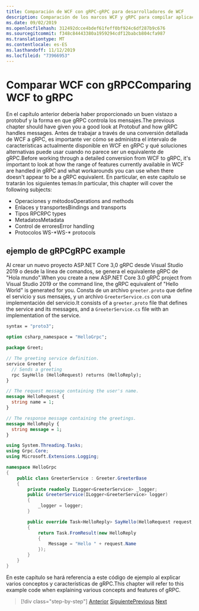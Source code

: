```yaml
---
title: Comparación de WCF con gRPC-gRPC para desarrolladores de WCF
description: Comparación de los marcos WCF y gRPC para compilar aplicaciones distribuidas.
ms.date: 09/02/2019
ms.openlocfilehash: 312492dcce4bdef61feff0bf924c6df287b9c676
ms.sourcegitcommit: f348c84443380a1959294cdf12babcb804cfa987
ms.translationtype: MT
ms.contentlocale: es-ES
ms.lasthandoff: 11/12/2019
ms.locfileid: "73966953"
---
```

# <a name="comparing-wcf-to-grpc"></a><span data-ttu-id="4b7e7-103">Comparar WCF con gRPC</span><span class="sxs-lookup"><span data-stu-id="4b7e7-103">Comparing WCF to gRPC</span></span>

<span data-ttu-id="4b7e7-104">En el capítulo anterior debería haber proporcionado un buen vistazo a protobuf y la forma en que gRPC controla los mensajes.</span><span class="sxs-lookup"><span data-stu-id="4b7e7-104">The previous chapter should have given you a good look at Protobuf and how gRPC handles messages.</span></span> <span data-ttu-id="4b7e7-105">Antes de trabajar a través de una conversión detallada de WCF a gRPC, es importante ver cómo se administra el intervalo de características actualmente disponible en WCF en gRPC y qué soluciones alternativas puede usar cuando no parece ser un equivalente de gRPC.</span><span class="sxs-lookup"><span data-stu-id="4b7e7-105">Before working through a detailed conversion from WCF to gRPC, it's important to look at how the range of features currently available in WCF are handled in gRPC and what workarounds you can use when there doesn't appear to be a gRPC equivalent.</span></span> <span data-ttu-id="4b7e7-106">En particular, en este capítulo se tratarán los siguientes temas:</span><span class="sxs-lookup"><span data-stu-id="4b7e7-106">In particular, this chapter will cover the following subjects:</span></span>

- <span data-ttu-id="4b7e7-107">Operaciones y métodos</span><span class="sxs-lookup"><span data-stu-id="4b7e7-107">Operations and methods</span></span>
- <span data-ttu-id="4b7e7-108">Enlaces y transportes</span><span class="sxs-lookup"><span data-stu-id="4b7e7-108">Bindings and transports</span></span>
- <span data-ttu-id="4b7e7-109">Tipos RPC</span><span class="sxs-lookup"><span data-stu-id="4b7e7-109">RPC types</span></span>
- <span data-ttu-id="4b7e7-110">Metadatos</span><span class="sxs-lookup"><span data-stu-id="4b7e7-110">Metadata</span></span>
- <span data-ttu-id="4b7e7-111">Control de errores</span><span class="sxs-lookup"><span data-stu-id="4b7e7-111">Error handling</span></span>
- <span data-ttu-id="4b7e7-112">Protocolos WS-\*</span><span class="sxs-lookup"><span data-stu-id="4b7e7-112">WS-\* protocols</span></span>

## <a name="grpc-example"></a><span data-ttu-id="4b7e7-113">ejemplo de gRPC</span><span class="sxs-lookup"><span data-stu-id="4b7e7-113">gRPC example</span></span>

<span data-ttu-id="4b7e7-114">Al crear un nuevo proyecto ASP.NET Core 3,0 gRPC desde Visual Studio 2019 o desde la línea de comandos, se genera el equivalente gRPC de "Hola mundo".</span><span class="sxs-lookup"><span data-stu-id="4b7e7-114">When you create a new ASP.NET Core 3.0 gRPC project from Visual Studio 2019 or the command line, the gRPC equivalent of "Hello World" is generated for you.</span></span> <span data-ttu-id="4b7e7-115">Consta de un archivo `greeter.proto` que define el servicio y sus mensajes, y un archivo `GreeterService.cs` con una implementación del servicio.</span><span class="sxs-lookup"><span data-stu-id="4b7e7-115">It consists of a `greeter.proto` file that defines the service and its messages, and a `GreeterService.cs` file with an implementation of the service.</span></span>

```protobuf
syntax = "proto3";

option csharp_namespace = "HelloGrpc";

package Greet;

// The greeting service definition.
service Greeter {
  // Sends a greeting
  rpc SayHello (HelloRequest) returns (HelloReply);
}

// The request message containing the user's name.
message HelloRequest {
  string name = 1;
}

// The response message containing the greetings.
message HelloReply {
  string message = 1;
}
```

```csharp
using System.Threading.Tasks;
using Grpc.Core;
using Microsoft.Extensions.Logging;

namespace HelloGrpc
{
    public class GreeterService : Greeter.GreeterBase
    {
        private readonly ILogger<GreeterService> _logger;
        public GreeterService(ILogger<GreeterService> logger)
        {
            _logger = logger;
        }

        public override Task<HelloReply> SayHello(HelloRequest request, ServerCallContext context)
        {
            return Task.FromResult(new HelloReply
            {
                Message = "Hello " + request.Name
            });
        }
    }
}
```

<span data-ttu-id="4b7e7-116">En este capítulo se hará referencia a este código de ejemplo al explicar varios conceptos y características de gRPC.</span><span class="sxs-lookup"><span data-stu-id="4b7e7-116">This chapter will refer to this example code when explaining various concepts and features of gRPC.</span></span>

>[!div class="step-by-step"]
><span data-ttu-id="4b7e7-117">[Anterior](protobuf-maps.md)
>[Siguiente](wcf-endpoints-grpc-methods.md)</span><span class="sxs-lookup"><span data-stu-id="4b7e7-117">[Previous](protobuf-maps.md)
[Next](wcf-endpoints-grpc-methods.md)</span></span>
